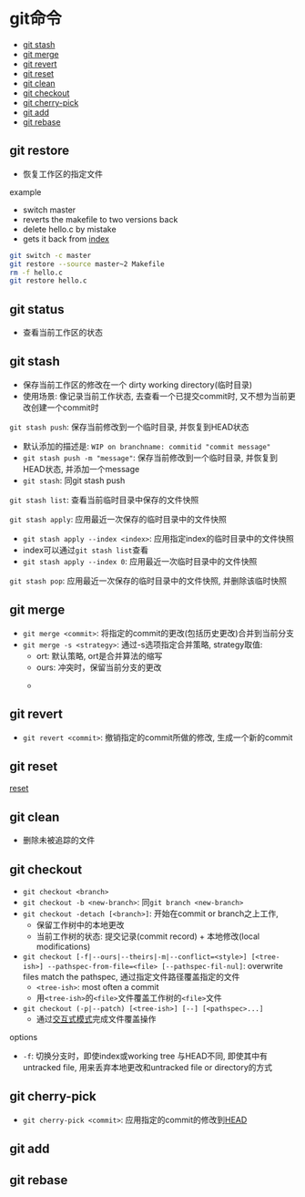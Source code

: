 # git命令

- [git stash](#git-stash)
- [git merge](#git-merge)
- [git revert](#git-revert)
- [git reset](#git-reset)
- [git clean](#git-clean)
- [git checkout](#git-checkout)
- [git cherry-pick](#git-cherry-pick)
- [git add](#git-add)
- [git rebase](#git-rebase)

## git restore

- 恢复工作区的指定文件

example

- switch master
- reverts the makefile to two versions back
- delete hello.c by mistake
- gets it back from [index]()

```bash
git switch -c master
git restore --source master~2 Makefile
rm -f hello.c
git restore hello.c
```

## git status

- 查看当前工作区的状态

## git stash

- 保存当前工作区的修改在一个 dirty working directory(临时目录)
- 使用场景: 像记录当前工作状态, 去查看一个已提交commit时, 又不想为当前更改创建一个commit时

`git stash push`: 保存当前修改到一个临时目录, 并恢复到HEAD状态

- 默认添加的描述是: `WIP on branchname: commitid "commit message"`
- `git stash push -m "message"`: 保存当前修改到一个临时目录, 并恢复到HEAD状态, 并添加一个message
- `git stash`: 同git stash push

`git stash list`: 查看当前临时目录中保存的文件快照

`git stash apply`: 应用最近一次保存的临时目录中的文件快照

- `git stash apply --index <index>`: 应用指定index的临时目录中的文件快照
- index可以通过`git stash list`查看
- `git stash apply --index 0`: 应用最近一次临时目录中的文件快照

`git stash pop`: 应用最近一次保存的临时目录中的文件快照, 并删除该临时快照

## git merge

- `git merge <commit>`: 将指定的commit的更改(包括历史更改)合并到当前分支
- `git merge -s <strategy>`: 通过-s选项指定合并策略, strategy取值:
  - ort: 默认策略, ort是合并算法的缩写
  - ours: 冲突时，保留当前分支的更改
  - ~~~theirs: 冲突时，保留合并分支的更改~~~

## git revert

- `git revert <commit>`: 撤销指定的commit所做的修改, 生成一个新的commit

## git reset

[reset](Git_Command_reset.md)
## git clean

- 删除未被追踪的文件

## git checkout

- `git checkout <branch>`
- `git checkout -b <new-branch>`: 同`git branch <new-branch>`
- `git checkout -detach [<branch>]`: 开始在commit or branch之上工作,
  - 保留工作树中的本地更改
  - 当前工作树的状态: 提交记录(commit record) + 本地修改(local modifications)
- `git checkout [-f|--ours|--theirs|-m|--conflict=<style>] [<tree-ish>] --pathspec-from-file=<file> [--pathspec-fil-nul]`: overwrite files match the pathspec, 通过指定文件路径覆盖指定的文件
  - `<tree-ish>`: most often a commit
  - 用`<tree-ish>`的`<file>`文件覆盖工作树的`<file>`文件
- `git checkout (-p|--patch) [<tree-ish>] [--] [<pathspec>...]`
  - 通过[交互式模式](Git_Interactively_Mode.md)完成文件覆盖操作

options

- `-f`: 切换分支时，即使index或working tree 与HEAD不同, 即使其中有untracked file, 用来丢弃本地更改和untracked file or directory的方式

## git cherry-pick

- `git cherry-pick <commit>`: 应用指定的commit的修改到[HEAD](Git_Concept.md#HEAD)

## git add

## git rebase



